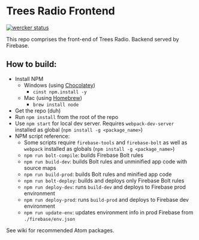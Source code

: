 # Trees Radio Frontend

[![wercker status](https://app.wercker.com/status/cc27bc23e90eea7d0c16679e8d382e5f/m "wercker status")](https://app.wercker.com/project/bykey/cc27bc23e90eea7d0c16679e8d382e5f)

This repo comprises the front-end of Trees Radio. Backend served by Firebase.



## How to build:
* Install NPM
  - Windows (using [Chocolatey](https://chocolatey.org/))
    + `cinst npm.install -y`
  - Mac (using [Homebrew](http://brew.sh/))
    + `brew install node`
* Get the repo (duh)
* Run `npm install` from the root of the repo
* Use `npm start` for local dev server. Requires `webpack-dev-server` installed as global (`npm install -g <package_name>`)
* NPM script reference:
  - Some scripts require `firebase-tools` and `firebase-bolt` as well as `webpack` installed as globals (`npm install -g <package_name>`)
  - `npm run bolt-compile`: builds Firebase Bolt rules
  - `npm run build-dev`: builds Bolt rules and unminified app code with source maps
  - `npm run build-prod`: builds Bolt rules and minified app code
  - `npm run bolt-deploy`: builds and deploys only Firebase Bolt rules
  - `npm run deploy-dev`: runs `build-dev` and deploys to Firebase prod environment
  - `npm run deploy-prod`: runs `build-prod` and deploys to Firebase dev environment
  - `npm run update-env`: updates environment info in prod Firebase from `./firebase/env.json`

See wiki for recommended Atom packages.
